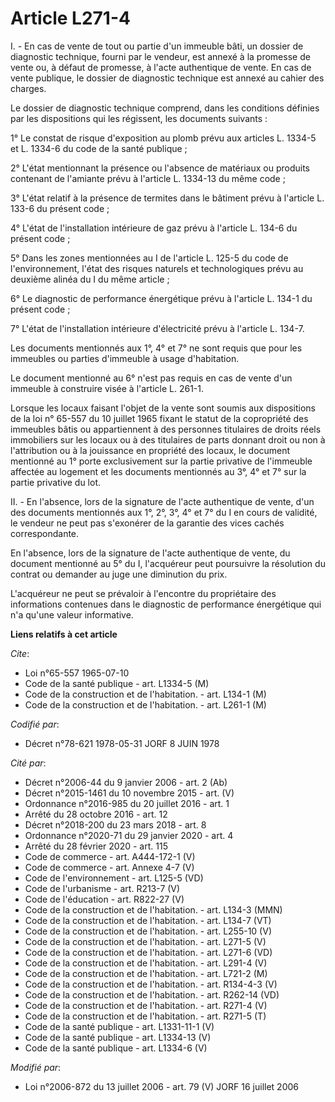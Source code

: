 # Article L271-4

I. - En cas de vente de tout ou partie d'un immeuble bâti, un dossier de diagnostic technique, fourni par le vendeur, est
annexé à la promesse de vente ou, à défaut de promesse, à l'acte authentique de vente. En cas de vente publique, le dossier
de diagnostic technique est annexé au cahier des charges.

Le dossier de diagnostic technique comprend, dans les conditions définies par les dispositions qui les régissent, les
documents suivants :

1° Le constat de risque d'exposition au plomb prévu aux articles L. 1334-5 et L. 1334-6 du code de la santé publique ;

2° L'état mentionnant la présence ou l'absence de matériaux ou produits contenant de l'amiante prévu à l'article L. 1334-13
du même code ;

3° L'état relatif à la présence de termites dans le bâtiment prévu à l'article L. 133-6 du présent code ;

4° L'état de l'installation intérieure de gaz prévu à l'article L. 134-6 du présent code ;

5° Dans les zones mentionnées au I de l'article L. 125-5 du code de l'environnement, l'état des risques naturels et
technologiques prévu au deuxième alinéa du I du même article ;

6° Le diagnostic de performance énergétique prévu à l'article L. 134-1 du présent code ;

7° L'état de l'installation intérieure d'électricité prévu à l'article L. 134-7.

Les documents mentionnés aux 1°, 4° et 7° ne sont requis que pour les immeubles ou parties d'immeuble à usage d'habitation.

Le document mentionné au 6° n'est pas requis en cas de vente d'un immeuble à construire visée à l'article L. 261-1.

Lorsque les locaux faisant l'objet de la vente sont soumis aux dispositions de la loi n° 65-557 du 10 juillet 1965 fixant le
statut de la copropriété des immeubles bâtis ou appartiennent à des personnes titulaires de droits réels immobiliers sur les
locaux ou à des titulaires de parts donnant droit ou non à l'attribution ou à la jouissance en propriété des locaux, le
document mentionné au 1° porte exclusivement sur la partie privative de l'immeuble affectée au logement et les documents
mentionnés au 3°, 4° et 7° sur la partie privative du lot.

II. - En l'absence, lors de la signature de l'acte authentique de vente, d'un des documents mentionnés aux 1°, 2°, 3°, 4° et
7° du I en cours de validité, le vendeur ne peut pas s'exonérer de la garantie des vices cachés correspondante.

En l'absence, lors de la signature de l'acte authentique de vente, du document mentionné au 5° du I, l'acquéreur peut
poursuivre la résolution du contrat ou demander au juge une diminution du prix.

L'acquéreur ne peut se prévaloir à l'encontre du propriétaire des informations contenues dans le diagnostic de performance
énergétique qui n'a qu'une valeur informative.

**Liens relatifs à cet article**

_Cite_:

  - Loi n°65-557 1965-07-10
  - Code de la santé publique - art. L1334-5 (M)
  - Code de la construction et de l'habitation. - art. L134-1 (M)
  - Code de la construction et de l'habitation. - art. L261-1 (M)

_Codifié par_:

  - Décret n°78-621 1978-05-31 JORF 8 JUIN 1978

_Cité par_:

  - Décret n°2006-44 du 9 janvier 2006 - art. 2 (Ab)
  - Décret n°2015-1461 du 10 novembre 2015 - art. (V)
  - Ordonnance n°2016-985 du 20 juillet 2016 - art. 1
  - Arrêté du 28 octobre 2016 - art. 12
  - Décret n°2018-200 du 23 mars 2018 - art. 8
  - Ordonnance n°2020-71 du 29 janvier 2020 - art. 4
  - Arrêté du 28 février 2020 - art. 115
  - Code de commerce - art. A444-172-1 (V)
  - Code de commerce - art. Annexe 4-7 (V)
  - Code de l'environnement - art. L125-5 (VD)
  - Code de l'urbanisme - art. R213-7 (V)
  - Code de l'éducation - art. R822-27 (V)
  - Code de la construction et de l'habitation. - art. L134-3 (MMN)
  - Code de la construction et de l'habitation. - art. L134-7 (VT)
  - Code de la construction et de l'habitation. - art. L255-10 (V)
  - Code de la construction et de l'habitation. - art. L271-5 (V)
  - Code de la construction et de l'habitation. - art. L271-6 (VD)
  - Code de la construction et de l'habitation. - art. L291-4 (V)
  - Code de la construction et de l'habitation. - art. L721-2 (M)
  - Code de la construction et de l'habitation. - art. R134-4-3 (V)
  - Code de la construction et de l'habitation. - art. R262-14 (VD)
  - Code de la construction et de l'habitation. - art. R271-4 (V)
  - Code de la construction et de l'habitation. - art. R271-5 (T)
  - Code de la santé publique - art. L1331-11-1 (V)
  - Code de la santé publique - art. L1334-13 (V)
  - Code de la santé publique - art. L1334-6 (V)

_Modifié par_:

  - Loi n°2006-872 du 13 juillet 2006 - art. 79 (V) JORF 16 juillet 2006
